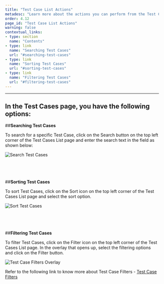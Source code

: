 ```yaml
---
title: "Test Case List Actions"
metadesc: "Learn more about the actions you can perform from the Test Cases List View such as search, sort, and filtering Test Cases in this article"
order: 4.12
page_id: "Test Case List Actions"
warning: false
contextual_links:
- type: section
  name: "Contents"
- type: link
  name: "Searching Test Cases"
  url: "#searching-test-cases"
- type: link
  name: "Sorting Test Cases"
  url: "#sorting-test-cases"
- type: link
  name: "Filtering Test Cases"
  url: "#filtering-test-cases"
---
```


---

In the Test Cases page, you have the following options:
---
##**Searching Test Cases**

To search for a specific Test Case, click on the Search button on the top left corner of the Test Cases List page and enter the search text in the field as shown below:

![Search Test Cases](https://docs.testsigma.com/images/list-actions/test-cases-search1.png)

&emsp;
---
##**Sorting Test Cases**

To sort Test Cases, click on the Sort icon on the top left corner of the Test Cases List page and select the sort option.

![Sort Test Cases](https://docs.testsigma.com/images/list-actions/test-cases-sort1.png)

&emsp;
---
##**Filtering Test Cases**

To filter Test Cases, click on the Filter icon on the top left corner of the Test Cases List page. In the overlay that opens up, select the filtering options and click on the Filter button.

![Test Case Filters Overlay](https://docs.testsigma.com/images/list-actions/test-case-filter-overlay1.png)

Refer to the following link to know more about Test Case Filters - [Test Case Filters](https://testsigma.com/docs/test-cases/manage/filters/)

